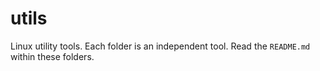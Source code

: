 # utils
Linux utility tools.
Each folder is an independent tool. Read the `README.md` within these folders.
